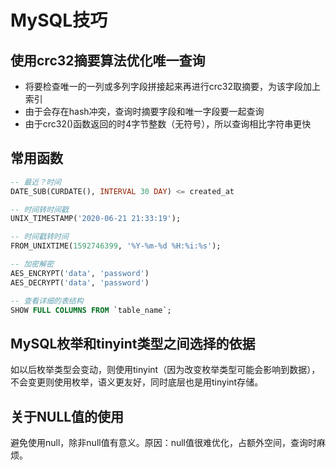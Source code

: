 MySQL技巧
===========

## 使用crc32摘要算法优化唯一查询

* 将要检查唯一的一列或多列字段拼接起来再进行crc32取摘要，为该字段加上索引
* 由于会存在hash冲突，查询时摘要字段和唯一字段要一起查询
* 由于crc32()函数返回的时4字节整数（无符号），所以查询相比字符串更快

## 常用函数
```sql
-- 最近？时间
DATE_SUB(CURDATE(), INTERVAL 30 DAY) <= created_at

-- 时间转时间戳
UNIX_TIMESTAMP('2020-06-21 21:33:19');

-- 时间戳转时间
FROM_UNIXTIME(1592746399, '%Y-%m-%d %H:%i:%s');

-- 加密解密
AES_ENCRYPT('data', 'password')
AES_DECRYPT('data', 'password')

-- 查看详细的表结构
SHOW FULL COLUMNS FROM `table_name`;
```

## MySQL枚举和tinyint类型之间选择的依据

如以后枚举类型会变动，则使用tinyint（因为改变枚举类型可能会影响到数据），不会变更则使用枚举，语义更友好，同时底层也是用tinyint存储。

## 关于NULL值的使用

避免使用null，除非null值有意义。原因：null值很难优化，占额外空间，查询时麻烦。
